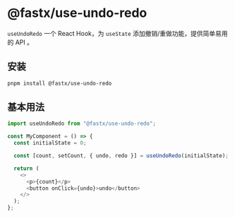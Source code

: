 # @fastx/use-undo-redo

`useUndoRedo` 一个 React Hook，为 `useState` 添加撤销/重做功能，提供简单易用的 API 。

## 安装

```bash
pnpm install @fastx/use-undo-redo
```

## 基本用法

```js
import useUndoRedo from "@fastx/use-undo-redo";

const MyComponent = () => {
  const initialState = 0;

  const [count, setCount, { undo, redo }] = useUndoRedo(initialState);

  return (
    <>
      <p>{count}</p>
      <button onClick={undo}>undo</button>
    </>
  );
};
```
